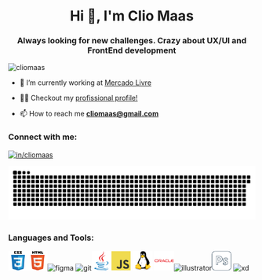 <h1 align="center">Hi 👋, I'm Clio Maas</h1>
<h3 align="center">Always looking for new challenges. Crazy about UX/UI and FrontEnd development</h3>

<p align="left"> <img src="https://komarev.com/ghpvc/?username=cliomaas&label=Profile%20views&color=0e75b6&style=flat" alt="cliomaas" /> </p>



- 🔭 I’m currently working at [Mercado Livre](https://www.mercadolivre.com.br/)

- 👨‍💻 Checkout my [profissional profile!](https://github.com/cmaas-meli)

- 📫 How to reach me **cliomaas@gmail.com**

<h3 align="left">Connect with me:</h3>
<p align="left">
<a href="https://linkedin.com/in/cliomaas" target="blank"><img align="center" src="https://raw.githubusercontent.com/rahuldkjain/github-profile-readme-generator/master/src/images/icons/Social/linked-in-alt.svg" alt="in/cliomaas" height="30" width="40" /></a>
</p>

![snake svg](https://github.com/cliomaas/cliomaas/blob/output/github-contribution-grid-snake.svg)

<h3 align="left">Languages and Tools:</h3>
<p align="left"><img src="https://raw.githubusercontent.com/devicons/devicon/master/icons/css3/css3-original-wordmark.svg" alt="css3" width="40" height="40"/><img src="https://raw.githubusercontent.com/devicons/devicon/master/icons/html5/html5-original-wordmark.svg" alt="html5" width="40" height="40"/><img src="https://www.vectorlogo.zone/logos/figma/figma-icon.svg" alt="figma" width="40" height="40"/> <img src="https://www.vectorlogo.zone/logos/git-scm/git-scm-icon.svg" alt="git" width="40" height="40"/><img src="https://raw.githubusercontent.com/devicons/devicon/master/icons/java/java-original.svg" alt="java" width="40" height="40"/><img src="https://raw.githubusercontent.com/devicons/devicon/master/icons/javascript/javascript-original.svg" alt="javascript" width="40" height="40"/> <img src="https://raw.githubusercontent.com/devicons/devicon/master/icons/linux/linux-original.svg" alt="linux" width="40" height="40"/> <img src="https://raw.githubusercontent.com/devicons/devicon/master/icons/oracle/oracle-original.svg" alt="oracle" width="40" height="40"/><img src="https://www.vectorlogo.zone/logos/adobe_illustrator/adobe_illustrator-icon.svg" alt="illustrator" width="40" height="40"/><img src="https://raw.githubusercontent.com/devicons/devicon/master/icons/photoshop/photoshop-line.svg" alt="photoshop" width="40" height="40"/> <img src="https://cdn.worldvectorlogo.com/logos/adobe-xd.svg" alt="xd" width="40" height="40"/> </a> </p>
  
